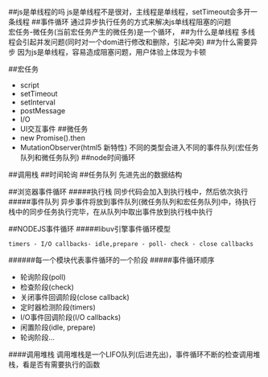 ##js是单线程的吗
js是单线程不是很对，主线程是单线程，setTimeout会多开一条线程
##事件循环
通过异步执行任务的方式来解决js单线程阻塞的问题  
宏任务-微任务(当前宏任务产生的微任务)是一个循环，
##为什么是单线程
多线程会引起并发问题(同时对一个dom进行修改和删除，引起冲突)
##为什么需要异步
因为js是单线程，容易造成阻塞问题，用户体验上体现为卡顿

##宏任务
* script
* setTimeout
* setInterval
* postMessage
* I/O
* UI交互事件
##微任务
* new Promise().then
* MutationObserver(html5 新特性)
不同的类型会进入不同的事件队列(宏任务队列和微任务队列)
##node时间循环

##调用栈
##时间轮询
##任务队列
先进先出的数据结构

##浏览器事件循环
#####执行栈
同步代码会加入到执行栈中，然后依次执行
#####事件队列
异步事件将放到事件队列(微任务队列和宏任务队列)中，待执行栈中的同步任务执行完毕，在从队列中取出事件放到执行栈中执行

##NODEJS事件循环
#####libuv引擎事件循环模型
```
timers - I/O callbacks- idle,prepare - poll- check - close callbacks
```
######每一个模块代表事件循环的一个阶段
#####事件循环顺序
* 轮询阶段(poll)
* 检查阶段(check)
* 关闭事件回调阶段(close callback)
* 定时器检测阶段(timers)
* I/O事件回调阶段(I/O callbacks)
* 闲置阶段(idle, prepare)
* 轮询阶段...

####调用堆栈
调用堆栈是一个LIFO队列(后进先出)，事件循环不断的检查调用堆栈，看是否有需要执行的函数